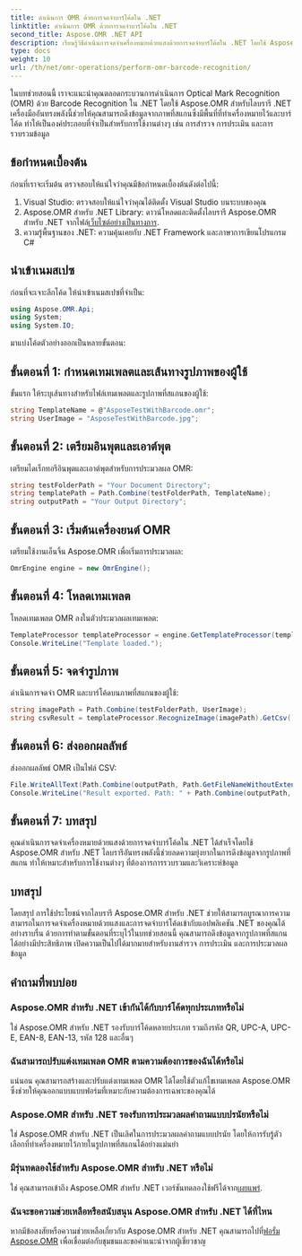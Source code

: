 ```yaml
---
title: ดำเนินการ OMR ด้วยการจดจำบาร์โค้ดใน .NET
linktitle: ดำเนินการ OMR ด้วยการจดจำบาร์โค้ดใน .NET
second_title: Aspose.OMR .NET API
description: เรียนรู้วิธีดำเนินการจดจำเครื่องหมายด้วยแสงด้วยการจดจำบาร์โค้ดใน .NET โดยใช้ Aspose.OMR สำหรับ .NET ลดความซับซ้อนในการดึงข้อมูลจากภาพที่สแกน!
type: docs
weight: 10
url: /th/net/omr-operations/perform-omr-barcode-recognition/
---
```

ในบทช่วยสอนนี้ เราจะแนะนำคุณตลอดกระบวนการดำเนินการ Optical Mark Recognition (OMR) ด้วย Barcode Recognition ใน .NET โดยใช้ Aspose.OMR สำหรับไลบรารี .NET เครื่องมืออันทรงพลังนี้ช่วยให้คุณสามารถดึงข้อมูลจากภาพที่สแกนซึ่งมีพื้นที่ที่ทำเครื่องหมายไว้และบาร์โค้ด ทำให้เป็นองค์ประกอบที่จำเป็นสำหรับการใช้งานต่างๆ เช่น การสำรวจ การประเมิน และการรวบรวมข้อมูล
## ข้อกำหนดเบื้องต้น
ก่อนที่เราจะเริ่มต้น ตรวจสอบให้แน่ใจว่าคุณมีข้อกำหนดเบื้องต้นดังต่อไปนี้:
1. Visual Studio: ตรวจสอบให้แน่ใจว่าคุณได้ติดตั้ง Visual Studio บนระบบของคุณ
2.  Aspose.OMR สำหรับ .NET Library: ดาวน์โหลดและติดตั้งไลบรารี Aspose.OMR สำหรับ .NET จากไฟล์[เว็บไซต์อย่างเป็นทางการ](https://releases.aspose.com/omr/net/).
3. ความรู้พื้นฐานของ .NET: ความคุ้นเคยกับ .NET Framework และภาษาการเขียนโปรแกรม C#
## นำเข้าเนมสเปซ
ก่อนที่จะเจาะลึกโค้ด ให้นำเข้าเนมสเปซที่จำเป็น:
```csharp
using Aspose.OMR.Api;
using System;
using System.IO;
```
มาแบ่งโค้ดตัวอย่างออกเป็นหลายขั้นตอน:
## ขั้นตอนที่ 1: กำหนดเทมเพลตและเส้นทางรูปภาพของผู้ใช้
ขั้นแรก ให้ระบุเส้นทางสำหรับไฟล์เทมเพลตและรูปภาพที่สแกนของผู้ใช้:
```csharp
string TemplateName = @"AsposeTestWithBarcode.omr";
string UserImage = "AsposeTestWithBarcode.jpg";
```
## ขั้นตอนที่ 2: เตรียมอินพุตและเอาต์พุต
เตรียมไดเร็กทอรีอินพุตและเอาต์พุตสำหรับการประมวลผล OMR:
```csharp
string testFolderPath = "Your Document Directory";
string templatePath = Path.Combine(testFolderPath, TemplateName);
string outputPath = "Your Output Directory";
```
## ขั้นตอนที่ 3: เริ่มต้นเครื่องยนต์ OMR
เตรียมใช้งานเอ็นจิ้น Aspose.OMR เพื่อเริ่มการประมวลผล:
```csharp
OmrEngine engine = new OmrEngine();
```
## ขั้นตอนที่ 4: โหลดเทมเพลต
โหลดเทมเพลต OMR ลงในตัวประมวลผลเทมเพลต:
```csharp
TemplateProcessor templateProcessor = engine.GetTemplateProcessor(templatePath);
Console.WriteLine("Template loaded.");
```
## ขั้นตอนที่ 5: จดจำรูปภาพ
ดำเนินการจดจำ OMR และบาร์โค้ดบนภาพที่สแกนของผู้ใช้:
```csharp
string imagePath = Path.Combine(testFolderPath, UserImage);
string csvResult = templateProcessor.RecognizeImage(imagePath).GetCsv();
```
## ขั้นตอนที่ 6: ส่งออกผลลัพธ์
ส่งออกผลลัพธ์ OMR เป็นไฟล์ CSV:
```csharp
File.WriteAllText(Path.Combine(outputPath, Path.GetFileNameWithoutExtension(UserImage) + ".csv"), csvResult);
Console.WriteLine("Result exported. Path: " + Path.Combine(outputPath, Path.GetFileNameWithoutExtension(UserImage) + ".csv"));
```
## ขั้นตอนที่ 7: บทสรุป
คุณดำเนินการจดจำเครื่องหมายด้วยแสงด้วยการจดจำบาร์โค้ดใน .NET ได้สำเร็จโดยใช้ Aspose.OMR สำหรับ .NET ไลบรารีอันทรงพลังนี้ช่วยลดความยุ่งยากในการดึงข้อมูลจากรูปภาพที่สแกน ทำให้เหมาะสำหรับการใช้งานต่างๆ ที่ต้องการการรวบรวมและวิเคราะห์ข้อมูล
## บทสรุป
โดยสรุป การใช้ประโยชน์จากไลบรารี Aspose.OMR สำหรับ .NET ช่วยให้สามารถบูรณาการความสามารถในการจดจำเครื่องหมายด้วยแสงและการจดจำบาร์โค้ดเข้ากับแอปพลิเคชัน .NET ของคุณได้อย่างราบรื่น ด้วยการทำตามขั้นตอนที่ระบุไว้ในบทช่วยสอนนี้ คุณสามารถดึงข้อมูลจากรูปภาพที่สแกนได้อย่างมีประสิทธิภาพ เปิดความเป็นไปได้มากมายสำหรับงานสำรวจ การประเมิน และการประมวลผลข้อมูล
## คำถามที่พบบ่อย
### Aspose.OMR สำหรับ .NET เข้ากันได้กับบาร์โค้ดทุกประเภทหรือไม่
ใช่ Aspose.OMR สำหรับ .NET รองรับบาร์โค้ดหลายประเภท รวมถึงรหัส QR, UPC-A, UPC-E, EAN-8, EAN-13, รหัส 128 และอื่นๆ
### ฉันสามารถปรับแต่งเทมเพลต OMR ตามความต้องการของฉันได้หรือไม่
แน่นอน คุณสามารถสร้างและปรับแต่งเทมเพลต OMR ได้โดยใช้ตัวแก้ไขเทมเพลต Aspose.OMR ซึ่งช่วยให้คุณออกแบบแบบฟอร์มที่เหมาะกับความต้องการเฉพาะของคุณได้
### Aspose.OMR สำหรับ .NET รองรับการประมวลผลคำถามแบบปรนัยหรือไม่
ใช่ Aspose.OMR สำหรับ .NET เป็นเลิศในการประมวลผลคำถามแบบปรนัย โดยให้การรับรู้ตัวเลือกที่ทำเครื่องหมายไว้ภายในรูปภาพที่สแกนได้อย่างแม่นยำ
### มีรุ่นทดลองใช้สำหรับ Aspose.OMR สำหรับ .NET หรือไม่
 ใช่ คุณสามารถเข้าถึง Aspose.OMR สำหรับ .NET เวอร์ชันทดลองใช้ฟรีได้จาก[เผยแพร่](https://releases.aspose.com/).
### ฉันจะขอความช่วยเหลือหรือสนับสนุน Aspose.OMR สำหรับ .NET ได้ที่ไหน
 หากมีข้อสงสัยหรือความช่วยเหลือเกี่ยวกับ Aspose.OMR สำหรับ .NET คุณสามารถไปที่[ฟอรั่ม Aspose.OMR](https://forum.aspose.com/c/omr/38) เพื่อเชื่อมต่อกับชุมชนและขอคำแนะนำจากผู้เชี่ยวชาญ